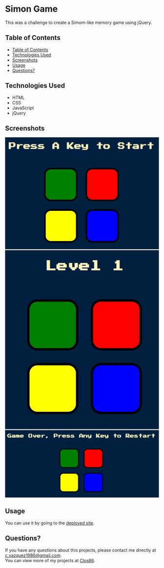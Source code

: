 # Simon Game

This was a challenge to create a Simom-like memory game using jQuery.

## Table of Contents

  - [Table of Contents](#table-of-contents)
  - [Technologies Used](#technologies-used)
  - [Screenshots](#screenshots)
  - [Usage](#installation)
  - [Questions?](#questions)



## Technologies Used

- HTML
- CSS
- JavaScript
- jQuery

## Screenshots

![Screenshot 1](images/screenshot1.jpg)
![Screenshot 2](images/screenshot2.jpg)
![Screenshot 3](images/screenshot3.jpg)

## Usage


You can use it by going to the [deployed site](https://clos86.github.io/Simon-Game/). 



## Questions?

If you have any questions about this projects, please contact me directly at [c.vazquez1986@gmail.com](mailto:c.vazquez1986@gmail.com).  
You can view more of my projects at [Clos86](https://github.com/Clos86).
